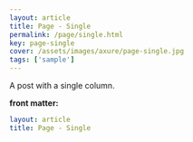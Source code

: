 ```yaml
---
layout: article
title: Page - Single
permalink: /page/single.html
key: page-single
cover: /assets/images/axure/page-single.jpg
tags: ['sample']
---
```


A post with a single column.

<!--more-->

**front matter:**

```yml
layout: article
title: Page - Single
```
